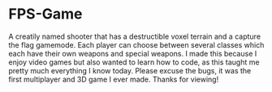 # FPS-Game
A creatily named shooter that has a destructible voxel terrain and a capture the flag gamemode. Each player can choose between several classes which each have their own weapons and special weapons. I made this because I enjoy video games but also wanted to learn how to code, as this taught me pretty much everything I know today. Please excuse the bugs, it was the first multiplayer and 3D game I ever made. Thanks for viewing!
